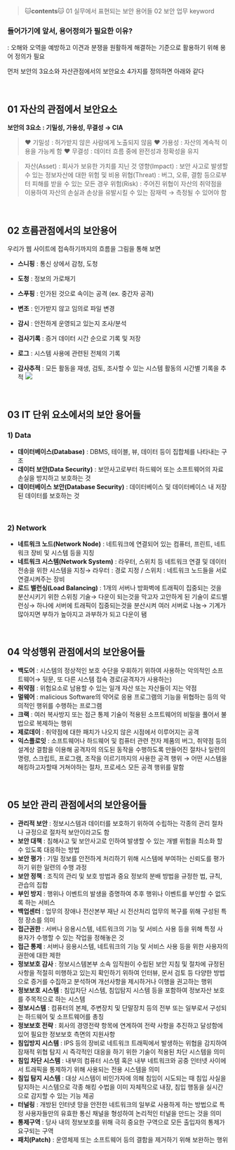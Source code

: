 > 🐱**contents**🐱
01 실무에서 표현되는 보안 용어들
02 보안 업무 keyword


### 들어가기에 앞서, 용어정의가 필요한 이유?

: 오해와 오역을 예방하고 이견과 분쟁을 원활하게 해결하는 기준으로 활용하기 위해 용어 정의가 필요


먼저 보안의 3요소와 자산관점에서의 보안요소 4가지를 정의하면 아래와 같다

<br>

## 01 자산의 관점에서 보안요소

**보안의 3요소 : 기밀성, 가용성, 무결성 → CIA**
> ♥ 기밀성 : 허가받지 않은 사람에게 노출되지 않음
♥ 가용성 : 자산의 계속적 이용을 가능케 함
♥ 무결성 : 데이터 흐름 중에 완전성과 정확성을 유지

> 자산(Asset) : 회사가 보유한 가치를 지닌 것
영향(Impact) : 보안 사고로 발생할수 있는 정보자산에 대한 위험 및 비용
위협(Threat) : 버그, 오류, 결함 등으로부터 피해를 받을 수 있는 모든 경우
위험(Risk) : 주어진 위협이 자산의 취약점을 이용하여 자산의 손실과 손상을 유발시킬 수 있는 잠재력 → 측정될 수 있어야 함

<br>

## 02 흐름관점에서의 보안용어

우리가 웹 사이트에 접속하기까지의 흐름을 그림을 통해 보면

- **스니핑** : 통신 상에서 감청, 도청

- **도청** : 정보의 가로채기

- **스푸핑** : 인가된 것으로 속이는 공격 (ex. 중간자 공격)

- **변조** : 인가받지 않고 임의로 파일 변경



- **감시** : 안전하게 운영되고 있는지 조사/분석

- **검사기록** : 증거 데이터 시간 순으로 기록 및 저장

- **로그** : 시스템 사용에 관련된 전체의 기록

- **감사추적** : 모든 활동을 재생, 검토, 조사할 수 있는 시스템 활동의 시간별 기록을 추적
![](https://velog.velcdn.com/images/hrnn00/post/ad42eb82-6445-44dd-b08e-565f188ce3a9/image.png)






<br>




## 03  IT 단위 요소에서의 보안 용어들

###  1) Data
- **데이터베이스(Database)** : DBMS, 테이블, 뷰, 데이터 등이 집합체를 나타내는 구조
- **데이터 보안(Data Security)** : 보안사고로부터 하드웨어 또는 소프트웨어의 자료 손실을 방지하고 보호하는 것
- **데이터베이스 보안(Database Security)** : 데이터베이스 및 데이터베이스 내 저장된 데이터를 보호하는 것

<br>

###  2) Network
- **네트워크 노드(Network Node)** : 네트워크에 연결되어 있는 컴퓨터, 프린트, 네트워크 장비 및 시스템 등을 지칭
- **네트워크 시스템(Network System)** : 라우터, 스위치 등 네트워크 연결 및 데이터 전송을 위한 시스템을 지칭→ 라우터 : 경로 지정 / 스위치 : 네트워크 노드들을 서로 연결시켜주는 장비
- **로드 밸런싱(Load Balancing)** : 1개의 서버나 방화벽에 트래픽이 집중되는 것을 분산시키기 위한 스위칭 기술→ 다운이 되는것을 막고자 고안하게 된 기술이 로드밸런싱→ 하나에 서버에 트래픽이 집중되는것을 분산시켜 여러 서버로 나눔→ 기계가 많아지면 부하가 높아지고 과부하가 되고 다운이 됌

<br>

## 04 악성행위 관점에서의 보안용어들

- **백도어** : 시스템의 정상적인 보호 수단을 우회하기 위하여 사용하는 악의적인 소프트웨어→ 뒷문, 또 다른 시스템 접속 경로(공격자가 사용하는)
- **취약점** : 위험요소로 남용할 수 있는 일개 자산 또는 자산들이 지는 약점
- **멀웨어** : malicious Software의 약어로 응용 프로그램의 기능을 위협하는 등의 악의적인 행위를 수행하는 프로그램
- **크랙** : 여러 복사방지 또는 접근 통제 기술이 적용된 소프트웨어의 비밀을 풀어서 불법으로 복제하는 행위
- **제로데이** : 취약점에 대한 패치가 나오지 않은 시점에서 이루어지는 공격
- **익스플로잇** : 소프트웨어나 하드웨어 및 컴퓨터 관련 전자 제품의 버그, 취약점 등의 설계상 결함을 이용해 공격자의 의도된 동작을 수행하도록 만들어진 절차나 일련의 명령, 스크립트, 프로그램, 조작을 이르기까지의 사용한 공격 행위 → 어떤 시스템을 해킹하고자할때 거쳐야하는 절차, 프로세스 모든 공격 행위를 말함

<br>

## 05 보안 관리 관점에서의 보안용어들

- **관리적 보안** : 정보시스템과 데이터를 보호하기 위하여 수립하는 각종의 관리 절차나 규정으로 절차적 보안이라고도 함
- **보안 대책** : 침해사고 및 보안사고로 인하여 발생할 수 있는 개별 위험을 최소화 할 수 있도록 대응하는 방법
- **보안 평가** : 기밀 정보를 안전하게 처리하기 위해 시스템에 부여하는 신뢰도를 평가하기 위한 일련의 수행 과정
- **보안 정책** : 조직의 관리 및 보호 방법과 중요 정보의 분배 방법을 규정한 법, 규칙, 관습의 집합
- **부인 방지** : 행위나 이벤트의 발생을 증명하여 추후 행위나 이벤트를 부인할 수 없도록 하는 서비스
- **백업센터** : 업무의 장애나 전산본부 재난 시 전산처리 업무의 복구를 위해 구성된 특정 장소를 의미
- **접근권한** : 서버나 응용시스템, 네트워크의 기능 및 서비스 사용 등을 위해 특정 사용자가 수행할 수 있는 작업을 정해놓은 것
- **접근 통제** : 서버나 응용시스템, 네트워크의 기능 및 서비스 사용 등을 위한 사용자의 권한에 대한 제한
- **정보보호 감사** : 정보시스템본부 소속 임직원이 수립된 보안 지침 및 절차에 규정된 사항을 적절히 미행하고 있는지 확인하기 위하여 인터뷰, 문서 검토 등 다양한 방법으로 증거를 수집하고 분석하며 개선사항을 제시하거나 이행을 권고하는 행위
- **정보보호 시스템** : 침입차단 시스템, 침입탐지 시스템 등을 포함하여 정보자산 보호를 주목적으로 하는 시스템
- **정보시스템** : 컴퓨터의 본체, 주변장치 및 단말장치 등의 전부 또는 일부로서 구성되는 하드웨어 및 소프트웨어를 총칭
- **정보보호 전략** : 회사의 경영전략 항목에 연계하여 전략 사항을 추진하고 달성함에 있어 필요한 정보보호 측면의 지원사항
- **침입방지 시스템** : IPS 등의 장비로 네트워크 트래픽에서 발생하는 위협을 감지하여 잠재적 위협 탐지 시 즉각적인 대응을 하기 위한 기술이 적용된 차단 시스템을 의미
- **침입 차단 시스템** : 내부의 컴퓨터 시스템 혹은 내부 네트워크와 공중 인터넷 사이에서 트래픽을 통제하기 위해 사용되는 전용 시스템을 의미
- **침입 탐지 시스템** : 대상 시스템이 비인가자에 의해 침임이 시도되는 때 침입 사실을 탐지하는 시스템으로 각종 해킹 수법을 이미 자체적으로 내장, 침입 행동을 실시간으로 감지할 수 있는 기능 제공
- **터널링** : 개방된 인터넷 망을 안전한 네트워크의 일부로 사용하게 하는 방법으로 특정 사용자들만의 유효한 통신 채널을 형성하여 논리적인 터널을 만드는 것을 의미
- **통제구역** : 당사 내의 정보보호를 위해 극히 중요한 구역으로 모든 출입자의 통제가 요구되는 구역
- **패치(Patch)** : 운영체제 또는 소프트웨어 등의 결함을 제거하기 위해 보완하는 행위
